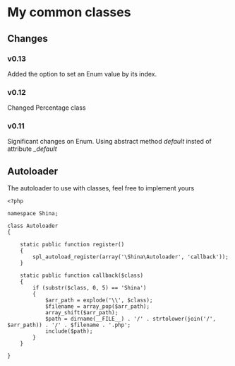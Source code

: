 My common classes
=================

Changes
-------

### v0.13 ###
Added the option to set an Enum value by its index.

### v0.12 ###
Changed Percentage class

### v0.11 ###
Significant changes on Enum.
Using abstract method <i>default</i> insted of attribute <i>_default</i>

Autoloader
-----------

The autoloader to use with classes, feel free to implement yours

    <?php
    
    namespace Shina;
    
    class Autoloader
    {
    
        static public function register()
        {
            spl_autoload_register(array('\Shina\Autoloader', 'callback'));
        }
    
        static public function callback($class)
        {
            if (substr($class, 0, 5) == 'Shina')
            {
                $arr_path = explode('\\', $class);
                $filename = array_pop($arr_path);
                array_shift($arr_path);
                $path = dirname(__FILE__) . '/' . strtolower(join('/', $arr_path)) . '/' . $filename . '.php';
                include($path);
            }
        }
    
    }